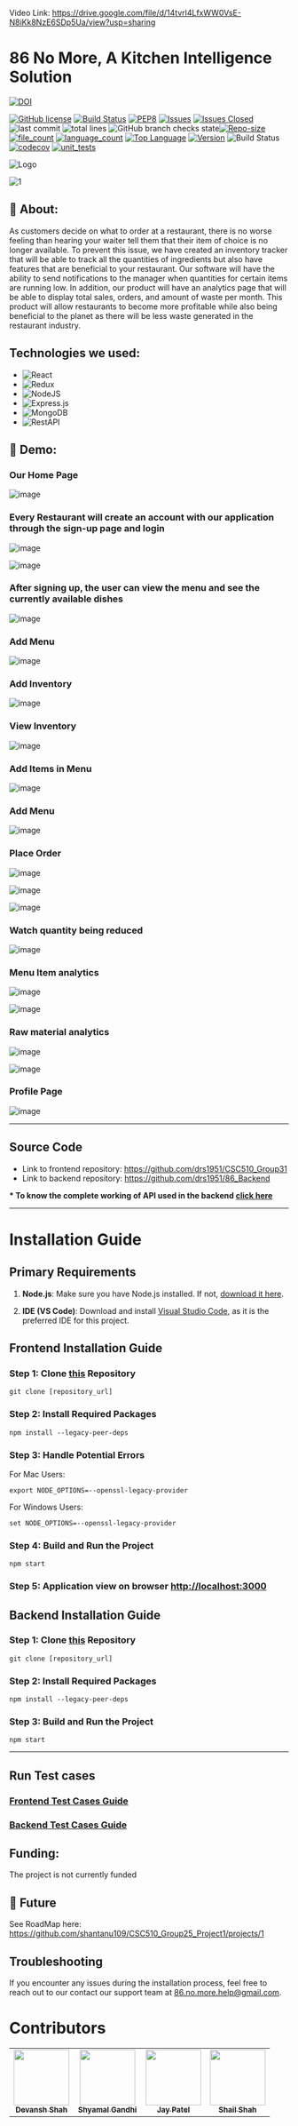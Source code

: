 Video Link: https://drive.google.com/file/d/14tvrl4LfxWW0VsE-N8iKk8NzE6SDp5Ua/view?usp=sharing
# 86 No More, A Kitchen Intelligence Solution



[![DOI](https://zenodo.org/badge/DOI/10.5281/zenodo.5759097.svg)](https://doi.org/10.5281/zenodo.5759097)

[![GitHub license](https://img.shields.io/github/license/Naereen/StrapDown.js.svg)](https://github.com/Naereen/StrapDown.js/blob/master/LICENSE)
[![Build Status](https://app.travis-ci.com/shantanu109/CSC510_Group25_Project1.svg?branch=main)](https://app.travis-ci.com/shantanu109/CSC510_Group25_Project1)
[![PEP8](https://img.shields.io/badge/code%20style-pep8-orange.svg)](https://www.python.org/dev/peps/pep-0008/)
[![Issues](https://img.shields.io/github/issues/drs1951/CSC510_Group31)](https://GitHub.com/drs1951/CSC510_Group31/)
[![Issues Closed](https://img.shields.io/github/issues-closed/drs1951/CSC510_Group31)](https://GitHub.com/drs1951/CSC510_Group31/)
![last commit](https://img.shields.io/github/last-commit/drs1951/CSC510_Group31)
![total lines](https://img.shields.io/tokei/lines/github/shantanu109/CSC510_Group25_Project1)
![GitHub branch checks state](https://img.shields.io/github/checks-status/shantanu109/CSC510_Group25_Project1/main)[![Repo-size](https://img.shields.io/github/repo-size/shantanu109/CSC510_Group25_Project1)](https://GitHub.com/shantanu109/CSC510_Group25_Project1/)
[![file_count](https://img.shields.io/github/directory-file-count/drs1951/CSC510_Group31)](https://GitHub.com/drs1951/CSC510_Group31/)
[![language_count](https://img.shields.io/github/languages/count/drs1951/CSC510_Group31)](https://GitHub.com/drs1951/CSC510_Group31/)
[![Top Language](https://img.shields.io/github/languages/top/drs1951/CSC510_Group31)](https://GitHub.com/drs1951/CSC510_Group31/)
[![Version](https://img.shields.io/github/package-json/v/drs1951/CSC510_Group31)](https://GitHub.com/drs1951/CSC510_Group31/)
![Build Status](https://github.com/ashakhatri007/CSC510_Group25_Project1/workflows/npm-build/badge.svg)
[![codecov](https://raw.githubusercontent.com/shantanu109/CSC510_Group25_Project1/711b55a047c10fab6bdf3da57b436a0163f475d6/coverage/badge-lines.svg)](https://github.com/shantanu109/CSC510_Group25_Project1/blob/main/coverage/)
[![unit_tests](https://github.com/ashakhatri007/CSC510_Group25_Project1/actions/workflows/QtyCalcTests.yml/badge.svg)](https://github.com/CSC510-Group-25/CSC510_Group25_Project1/actions/workflows/QtyCalcTests.yml)
<!--[![codecov](https://codecov.io/gh/ashakhatri007/CSC510_Group25_Project1/branch/main/graph/badge.svg?token=JAUQCX59SH)](https://codecov.io/gh/ashakhatri007/CSC510_Group25_Project1)-->
![Logo](https://user-images.githubusercontent.com/89487138/144724853-bd0d6f22-1a44-4dc3-afc4-6270b2bd3f36.jpg)
 
![1](https://user-images.githubusercontent.com/53376580/144174937-51c5d973-bf6e-4268-b048-0b4ea82f5c34.png)


## 💎 About:
As customers decide on what to order at a restaurant, there is no worse feeling than hearing your 
waiter tell them that their item of choice is no longer available. To prevent this issue,
we have created an inventory tracker that will be able to track all the quantities of ingredients but 
also have features that are beneficial to your restaurant. Our software will have
the ability to send notifications to the manager when quantities for certain items are running low.
In addition, our product will have an analytics page that will be able to display total sales, orders,
and amount of waste per month. This product will allow restaurants to become more profitable while also
being beneficial to the planet as there will be less waste generated in the restaurant industry.


## Technologies we used:
 - ![React](https://img.shields.io/badge/react-%2320232a.svg?style=for-the-badge&logo=react&logoColor=%2361DAFB)
 - ![Redux](https://img.shields.io/badge/redux-%23593d88.svg?style=for-the-badge&logo=redux&logoColor=white)
 - ![NodeJS](https://img.shields.io/badge/node.js-6DA55F?style=for-the-badge&logo=node.js&logoColor=white)
 - ![Express.js](https://img.shields.io/badge/express.js-%23404d59.svg?style=for-the-badge&logo=express&logoColor=%2361DAFB)
 - ![MongoDB](https://img.shields.io/badge/MongoDB-%234ea94b.svg?style=for-the-badge&logo=mongodb&logoColor=white)  
 - ![RestAPI](https://img.shields.io/badge/RestAPI-005571?style=for-the-badge&logo=restapi)

## 🚅 Demo:
### Our Home Page
![image](https://github.com/drs1951/CSC510_Group31/assets/85347670/02f4c5ef-6b7f-4bf8-808e-2f94ba911baf)



### Every Restaurant will create an account with our application through the sign-up page and login

![image](https://github.com/drs1951/CSC510_Group31/assets/85347670/755fecb4-cab9-483a-8807-c52f56823cc2)

![image](https://github.com/drs1951/CSC510_Group31/assets/85347670/a9b7ee5a-05c5-4632-93e1-d9c6d0493c66)


### After signing up, the user can view the menu and see the currently available dishes

![image](https://github.com/drs1951/CSC510_Group31/assets/85347670/6241179f-c6be-4488-a1c5-357c9f91e509)

### Add Menu

![image](https://github.com/drs1951/CSC510_Group31/assets/85347670/5fa2f824-4366-41eb-8cc4-0f177b7c402f)

### Add Inventory

![image](https://github.com/drs1951/CSC510_Group31/assets/85347670/2f00d754-6870-4e95-87b4-0b8613ae2a61)

### View Inventory

![image](https://github.com/drs1951/CSC510_Group31/assets/85347670/5a4823f3-820e-4057-8648-1536840576de)

### Add Items in Menu

![image](https://github.com/drs1951/CSC510_Group31/assets/85347670/37821df1-977d-4202-99ad-ac3d80e40df0)

### Add Menu

![image](https://github.com/drs1951/CSC510_Group31/assets/85347670/9368f477-74d1-4213-ba1d-0fc8688fc031)

### Place Order

![image](https://github.com/drs1951/CSC510_Group31/assets/85347670/d464e6ca-5e8b-420a-9daf-5f4a7af235c5)

![image](https://github.com/drs1951/CSC510_Group31/assets/85347670/c6820d40-876a-4e71-b844-337b8936698c)

![image](https://github.com/drs1951/CSC510_Group31/assets/85347670/952c1d01-50cd-440b-98d2-dd35b6b0ea43)

### Watch quantity being reduced

![image](https://github.com/drs1951/CSC510_Group31/assets/85347670/03bf4c46-18f1-4525-a288-36394460218a)

### Menu Item analytics

![image](https://github.com/drs1951/CSC510_Group31/assets/85347670/76387c5e-7795-4d02-8339-116302a8a0f4)

![image](https://github.com/drs1951/CSC510_Group31/assets/85347670/c9daebbe-53e5-4908-9434-221b28a62cf8)

### Raw material analytics

![image](https://github.com/drs1951/CSC510_Group31/assets/85347670/7abb36cf-f41d-4167-9e3d-b813115729b3)

![image](https://github.com/drs1951/CSC510_Group31/assets/85347670/edcad4a3-42f4-4bcb-ab85-963a55c9117c)

### Profile Page
![image](https://github.com/drs1951/CSC510_Group31/assets/85347670/1a6c17f5-adeb-433c-9615-620079360a49)



------------------------------------------------------------------------------------------------------------------------------------------------------------------------------------------------------

## Source Code
 - Link to frontend repository: https://github.com/drs1951/CSC510_Group31
 - Link to backend repository: https://github.com/drs1951/86_Backend

**\* To know the complete working of API used in the backend [click here](https://github.com/drs1951/86_Backend/blob/main/docs/api.md)**


------------------------------------------------------------------------------------------------------------------------------------------------------------------------------------------------------

# Installation Guide


## Primary Requirements

1. **Node.js**: Make sure you have Node.js installed. If not, [download it here](https://nodejs.org/).

2. **IDE (VS Code)**: Download and install [Visual Studio Code](https://code.visualstudio.com/), as it is the preferred IDE for this project.

## Frontend Installation Guide

### Step 1: Clone [this](https://github.com/drs1951/CSC510_Group31) Repository

```
git clone [repository_url]

```

### Step 2: Install Required Packages

```
npm install --legacy-peer-deps

```

### Step 3: Handle Potential Errors

For Mac Users:

```
export NODE_OPTIONS=--openssl-legacy-provider

```

For Windows Users:

```
set NODE_OPTIONS=--openssl-legacy-provider

```

### Step 4: Build and Run the Project

```
npm start

```

### Step 5: Application view on browser [http://localhost:3000](http://localhost:3000)



## Backend Installation Guide

### Step 1: Clone [this](https://github.com/drs1951/86_Backend) Repository

```
git clone [repository_url]

```


### Step 2: Install Required Packages

```
npm install --legacy-peer-deps

```


### Step 3: Build and Run the Project

```
npm start

```

 ------------------------------------------------------------------------------------------------------------------------------------------------------------------------------------------------------
 ## Run Test cases

 ### [Frontend Test Cases Guide](https://github.com/drs1951/CSC510_Group31/blob/main/docs/frontend_testing.md)
 ### [Backend Test Cases Guide](https://github.com/drs1951/86_Backend/blob/main/docs/backend_teting.md)
 


## Funding:
The project is not currently funded

## 🌠 Future

See RoadMap here: https://github.com/shantanu109/CSC510_Group25_Project1/projects/1

## Troubleshooting

If you encounter any issues during the installation process, feel free to reach out to our contact our support team at [86.no.more.help@gmail.com](mailto:86.no.more.help@gmail.com).


# Contributors
  <table>
  <tr>
    <td align="center"><a href="https://github.com/shantanu109"><img src="https://avatars.githubusercontent.com/u/54364517?v=4" width="100px;" alt=""/><br /><sub><b>Devansh Shah</b></sub></a></td>
    <td align="center"><a href="https://github.com/gargvarun250"><img src="https://avatars.githubusercontent.com/u/57554284?v=4" width="100px;" alt=""/><br /><sub><b>Shyamal Gandhi</b></sub></a><br /></td>
    <td align="center"><a href="https://github.com/Sahil-Nande"><img src="https://avatars.githubusercontent.com/u/59785863?v=4" width="100px;" alt=""/><br /><sub><b>Jay Patel</b></sub></a><br /></td>
    <td align="center"><a href="https://github.com/urmi6899"><img src="https://avatars.githubusercontent.com/u/85347670?v=4" width="100px;" alt=""/><br /><sub><b>Shail Shah</b></sub></a><br /></td>
  </tr>
</table>

